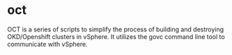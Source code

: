 # oct
OCT is a series of scripts to simplify the process of building and destroying OKD/Openshift clusters in vSphere. It utilizes the govc command line tool to communicate with vSphere. 

